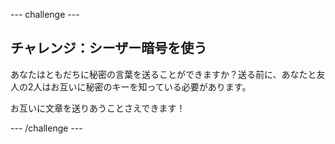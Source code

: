 --- challenge ---

## チャレンジ：シーザー暗号を使う

あなたはともだちに秘密の言葉を送ることができますか？送る前に、あなたと友人の2人はお互いに秘密のキーを知っている必要があります。

お互いに文章を送りあうことさえできます！

--- /challenge ---